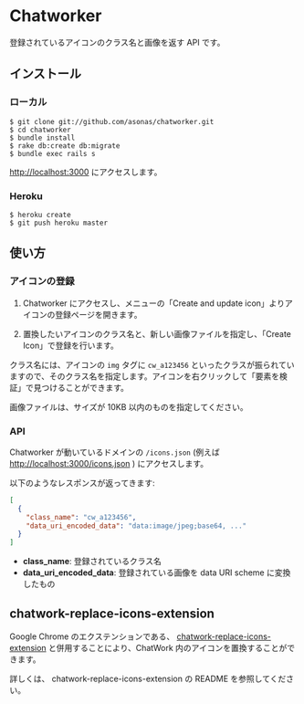 # Chatworker

登録されているアイコンのクラス名と画像を返す API です。

## インストール

### ローカル

```
$ git clone git://github.com/asonas/chatworker.git
$ cd chatworker
$ bundle install
$ rake db:create db:migrate
$ bundle exec rails s
```

[http://localhost:3000](http://localhost:3000) にアクセスします。

### Heroku

```
$ heroku create
$ git push heroku master
```

## 使い方

### アイコンの登録

1. Chatworker にアクセスし、メニューの「Create and update icon」よりアイコンの登録ページを開きます。

2. 置換したいアイコンのクラス名と、新しい画像ファイルを指定し、「Create Icon」で登録を行います。

  クラス名には、アイコンの `img` タグに `cw_a123456` といったクラスが振られていますので、そのクラス名を指定します。アイコンを右クリックして「要素を検証」で見つけることができます。

  画像ファイルは、サイズが 10KB 以内のものを指定してください。

### API

Chatworker が動いているドメインの `/icons.json` (例えば [http://localhost:3000/icons.json](http://localhost:3000/icons.json) ) にアクセスします。

以下のようなレスポンスが返ってきます:

```json
[
  {
    "class_name": "cw_a123456",
    "data_uri_encoded_data": "data:image/jpeg;base64, ..."
  }
]
```

* **class_name**: 登録されているクラス名
* **data_uri_encoded_data**: 登録されている画像を data URI scheme に変換したもの

## chatwork-replace-icons-extension

Google Chrome のエクステンションである、 [chatwork-replace-icons-extension](https://github.com/chocoby/chatwork-replace-icons-extension) と併用することにより、ChatWork 内のアイコンを置換することができます。

詳しくは、 chatwork-replace-icons-extension の README を参照してください。
